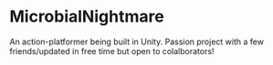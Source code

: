 # MicrobialNightmare
An action-platformer being built in Unity. Passion project with a few friends/updated in free time but open to colalborators!


